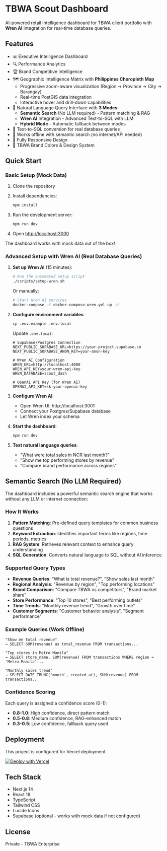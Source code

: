 # TBWA Scout Dashboard

AI-powered retail intelligence dashboard for TBWA client portfolio with **Wren AI** integration for real-time database queries.

## Features

- 📊 Executive Intelligence Dashboard
- 🔍 Performance Analytics
- 🏆 Brand Competitive Intelligence
- 🗺️ Geographic Intelligence Matrix with **Philippines Choropleth Map**
  - Progressive zoom-aware visualization (Region → Province → City → Barangay)
  - Real-time PostGIS data integration
  - Interactive hover and drill-down capabilities
- 🤖 Natural Language Query Interface with **3 Modes**:
  - **Semantic Search** (No LLM required) - Pattern matching & RAG
  - **Wren AI** Integration - Advanced Text-to-SQL with LLM
  - **Hybrid Mode** - Automatic fallback between modes
- 💬 Text-to-SQL conversion for real database queries
- 🧠 Works offline with semantic search (no internet/API needed)
- 📱 Fully Responsive Design
- 🎨 TBWA Brand Colors & Design System

## Quick Start

### Basic Setup (Mock Data)

1. Clone the repository
2. Install dependencies:
   ```bash
   npm install
   ```

3. Run the development server:
   ```bash
   npm run dev
   ```

4. Open [http://localhost:3000](http://localhost:3000)

The dashboard works with mock data out of the box!

### Advanced Setup with Wren AI (Real Database Queries)

1. **Set up Wren AI** (15 minutes):
   ```bash
   # Run the automated setup script
   ./scripts/setup-wren.sh
   ```

   Or manually:
   ```bash
   # Start Wren AI services
   docker-compose -f docker-compose.wren.yml up -d
   ```

2. **Configure environment variables**:
   ```bash
   cp .env.example .env.local
   ```

   Update `.env.local`:
   ```env
   # Supabase/Postgres Connection
   NEXT_PUBLIC_SUPABASE_URL=https://your-project.supabase.co
   NEXT_PUBLIC_SUPABASE_ANON_KEY=your-anon-key

   # Wren AI Configuration
   WREN_URL=http://localhost:4000
   WREN_API_KEY=your-wren-api-key
   WREN_DATABASE=scout_dash

   # OpenAI API Key (for Wren AI)
   OPENAI_API_KEY=sk-your-openai-key
   ```

3. **Configure Wren AI**:
   - Open Wren UI: http://localhost:3001
   - Connect your Postgres/Supabase database
   - Let Wren index your schema

4. **Start the dashboard**:
   ```bash
   npm run dev
   ```

5. **Test natural language queries**:
   - "What were total sales in NCR last month?"
   - "Show me top performing stores by revenue"
   - "Compare brand performance across regions"

## Semantic Search (No LLM Required)

The dashboard includes a powerful semantic search engine that works without any LLM or internet connection:

### How It Works

1. **Pattern Matching**: Pre-defined query templates for common business questions
2. **Keyword Extraction**: Identifies important terms like regions, time periods, metrics
3. **RAG System**: Retrieves relevant context to enhance query understanding
4. **SQL Generation**: Converts natural language to SQL without AI inference

### Supported Query Types

- **Revenue Queries**: "What is total revenue?", "Show sales last month"
- **Regional Analysis**: "Revenue by region", "Top performing locations"
- **Brand Comparison**: "Compare TBWA vs competitors", "Brand market share"
- **Store Performance**: "Top 10 stores", "Best performing outlets"
- **Time Trends**: "Monthly revenue trend", "Growth over time"
- **Customer Segments**: "Customer behavior analysis", "Segment performance"

### Example Queries (Work Offline)

```
"Show me total revenue"
→ SELECT SUM(revenue) as total_revenue FROM transactions...

"Top stores in Metro Manila"
→ SELECT store_name, SUM(revenue) FROM transactions WHERE region = 'Metro Manila'...

"Monthly sales trend"
→ SELECT DATE_TRUNC('month', created_at), SUM(revenue) FROM transactions...
```

### Confidence Scoring

Each query is assigned a confidence score (0-1):
- **0.8-1.0**: High confidence, direct pattern match
- **0.5-0.8**: Medium confidence, RAG-enhanced match
- **0.3-0.5**: Low confidence, fallback query used

## Deployment

This project is configured for Vercel deployment.

[![Deploy with Vercel](https://vercel.com/button)](https://vercel.com/new/clone?repository-url=https%3A%2F%2Fgithub.com%2Fyour-username%2Ftbwa-scout-dashboard)

## Tech Stack

- Next.js 14
- React 18
- TypeScript
- Tailwind CSS
- Lucide Icons
- Supabase (optional - works with mock data if not configured)

## License

Private - TBWA Enterprise